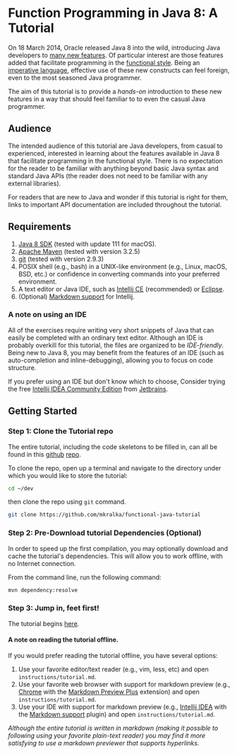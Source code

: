 # Function Programming in Java 8: A Tutorial

On 18 March 2014, Oracle released Java 8 into the wild, introducing Java
developers to
[many new features](http://www.oracle.com/technetwork/java/javase/8-whats-new-2157071.html).
Of particular interest are those features added that facilitate programming in
the [functional style](https://en.wikipedia.org/wiki/Functional_programming).
Being an
[imperative language](https://en.wikipedia.org/wiki/Imperative_programming),
effective use of these new constructs can feel foreign, even to the most
seasoned Java programmer.

The aim of this tutorial is to provide a *hands-on* introduction to these new
features in a way that should feel familiar to to even the casual Java
programmer.

## Audience
The intended audience of this tutorial are Java developers, from casual to
experienced, interested in learning about the features available in Java 8 that
facilitate programming in the functional style. There is no expectation for the
reader to be familiar with anything beyond basic Java syntax and standard Java
APIs (the reader does not need to be familiar with any external libraries).

For readers that are new to Java and wonder if this tutorial is right for them,
links to important API documentation are included throughout the tutorial.

## Requirements

1. [Java 8 SDK](http://www.oracle.com/technetwork/java/javase/downloads/jdk8-downloads-2133151.html)
   (tested with update 111 for macOS).
2. [Apache Maven](https://maven.apache.org/) (tested with version 3.2.5)
3. [git](https://git-scm.com/) (tested with version 2.9.3)
4. POSIX shell (e.g., bash) in a UNIX-like environment (e.g., Linux, macOS, BSD,
   etc.) or confidence in converting commands into your preferred environment.
5. A text editor or Java IDE, such as
   [Intellij CE](https://www.jetbrains.com/idea/) (recommended) or
   [Eclipse](https://eclipse.org/).
6. (Optional) [Markdown support](https://plugins.jetbrains.com/plugin/7793) for
   Intellij.

### A note on using an IDE

All of the exercises require writing very short snippets of Java that can easily
be completed with an ordinary text editor. Although an IDE is probably overkill
for this tutorial, the files are organized to be *IDE-friendly*. Being new to
Java 8, you may benefit from the features of an IDE (such as auto-completion and
inline-debugging), allowing you to focus on code structure.

If you prefer using an IDE but don't know which to choose, Consider trying the
free [Intellij IDEA Community Edition](https://www.jetbrains.com/idea/) from
[Jetbrains](https://www.jetbrains.com/).

## Getting Started

### Step 1: Clone the Tutorial repo

The entire tutorial, including the code skeletons to be filled in, can all be
found in this [github](https://github.com/)
[repo](https://github.com/mkralka/functional-java-tutorial).

To clone the repo, open up a terminal and navigate to the directory under which
you would like to store the tutorial:

``` bash
cd ~/dev
```

then clone the repo using `git` command.
``` bash
git clone https://github.com/mkralka/functional-java-tutorial
```

### Step 2: Pre-Download tutorial Dependencies (Optional)

In order to speed up the first compilation, you may optionally download and
cache the tutorial's dependencies. This will allow you to work offline, with no
Internet connection.

From the command line, run the following command:

``` bash
mvn dependency:resolve
```

### Step 3: Jump in, feet first!

The tutorial begins [here](instructions/tutorial.md).

#### A note on reading the tutorial offline.

If you would prefer reading the tutorial offline, you have several options:

1. Use your favorite editor/text reader (e.g., vim, less, etc) and open
   `instructions/tutorial.md`.
2. Use your favorite web browser with support for markdown preview (e.g.,
   [Chrome](https://www.google.com/chrome) with the
   [Markdown Preview Plus](https://chrome.google.com/webstore/detail/markdown-preview-plus/febilkbfcbhebfnokafefeacimjdckgl)
   extension) and open `instructions/tutorial.md`.
3. Use your IDE with support for markdown preview (e.g.,
   [Intellij IDEA](https://www.jetbrains.com/idea/) with the
   [Markdown support](https://plugins.jetbrains.com/plugin/7793) plugin) and
   open `instructions/tutorial.md`.

*Although the entire tutorial is written in markdown (making it possible to
following using your favorite plain-text reader) you may find it more satisfying
to use a markdown previewer that supports hyperlinks.*

